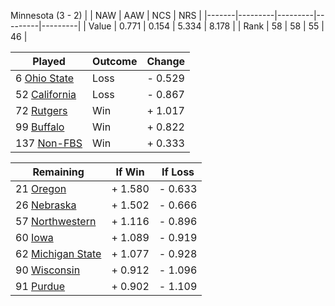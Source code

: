Minnesota (3 - 2)
|       |   NAW   |   AAW   |   NCS   |   NRS   |
|-------|---------|---------|---------|---------|
| Value |   0.771 |   0.154 |   5.334 |   8.178 |
| Rank  |      58 |      58 |      55 |      46 |

| Played                    | Outcome    |  Change  |
|---------------------------|------------|----------|
|   6 [Ohio State            ](OhioState.md)| Loss       | -  0.529 |
|  52 [California            ](California.md)| Loss       | -  0.867 |
|  72 [Rutgers               ](Rutgers.md)| Win        | +  1.017 |
|  99 [Buffalo               ](Buffalo.md)| Win        | +  0.822 |
| 137 [Non-FBS               ](NonFBS.md)| Win        | +  0.333 |

| Remaining                 |  If Win  |  If Loss |
|---------------------------|----------|----------|
|  21 [Oregon                ](Oregon.md)| +  1.580 | -  0.633 |
|  26 [Nebraska              ](Nebraska.md)| +  1.502 | -  0.666 |
|  57 [Northwestern          ](Northwestern.md)| +  1.116 | -  0.896 |
|  60 [Iowa                  ](Iowa.md)| +  1.089 | -  0.919 |
|  62 [Michigan State        ](MichiganState.md)| +  1.077 | -  0.928 |
|  90 [Wisconsin             ](Wisconsin.md)| +  0.912 | -  1.096 |
|  91 [Purdue                ](Purdue.md)| +  0.902 | -  1.109 |


